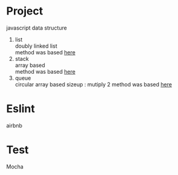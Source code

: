 # Project
javascript data structure
1. list  
doubly linked list  
method was based [here](https://en.cppreference.com/w/cpp/container/list)
2. stack  
array based  
method was based [here](https://en.cppreference.com/w/cpp/container/stack)
3. queue  
circular array based
sizeup : mutiply 2
method was based [here](https://en.cppreference.com/w/cpp/container/queue)
# Eslint
airbnb

# Test
Mocha